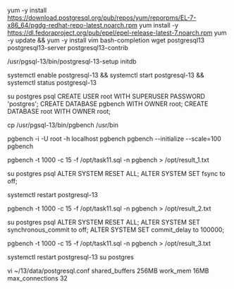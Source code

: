 yum -y install https://download.postgresql.org/pub/repos/yum/reporpms/EL-7-x86_64/pgdg-redhat-repo-latest.noarch.rpm
yum install -y https://dl.fedoraproject.org/pub/epel/epel-release-latest-7.noarch.rpm 
yum -y update && yum -y install vim bash-completion wget postgresql13 postgresql13-server postgresql13-contrib

/usr/pgsql-13/bin/postgresql-13-setup initdb

systemctl enable postgresql-13 && systemctl start postgresql-13 && systemctl status postgresql-13

su postgres
psql
CREATE USER root WITH SUPERUSER PASSWORD 'postgres';
CREATE DATABASE pgbench WITH OWNER root;
CREATE DATABASE root WITH OWNER root;

cp /usr/pgsql-13/bin/pgbench /usr/bin

pgbench -i -U root -h localhost pgbench 
pgbench --initialize --scale=100 pgbench

pgbench -t 1000 -c 15 -f /opt/task11.sql -n pgbench > /opt/result_1.txt


su postgres
psql
ALTER SYSTEM RESET ALL;
ALTER SYSTEM SET fsync to off;

systemctl restart postgresql-13


pgbench -t 1000 -c 15 -f /opt/task11.sql -n pgbench > /opt/result_2.txt


su postgres
psql
ALTER SYSTEM RESET ALL;
ALTER SYSTEM SET synchronous_commit to off;
ALTER SYSTEM SET commit_delay to 100000;

pgbench -t 1000 -c 15 -f /opt/task11.sql -n pgbench > /opt/result_3.txt

systemctl restart postgresql-13
su postgres

vi ~/13/data/postgresql.conf
    shared_buffers 256MB
    work_mem 16MB
    max_connections 32